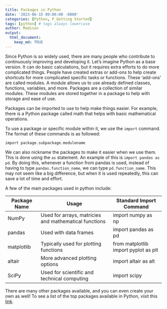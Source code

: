 ```yaml
---
title: Packages in Python
date: '2023-06-15 09:00:00 -0800'
categories: [Python, P_Getting Started]
tags: [python] # tags always lowercase
author: Madison
output: 
  html_document:
    keep_md: TRUE
---
```




Since Python is so widely used, there are many people who contribute to continuously improving and developing it. Let’s imagine Python as a base version. It can do basic calculations, but it requires extra efforts to do more complicated things. People have created extras or add-ons to help create shortcuts for more complicated specific tasks or functions. These ‘add-ons’ are called modules. A module allows us to use already defined classes, functions, variables, and more. Packages are a collection of similar modules. These modules are stored together in a package to help with storage and ease of use.

Packages can be imported to use to help make things easier. For example, there is a Python package called math that helps with basic mathematical operations.

To use a package or specific module within it, we use the `import` command. The format of these commands is as followed:

`import package.subpackage.modulename`

We can also nickname the packages to make it easier when we use them. This is done using the `as` statement. An example of this is `import pandas as pd`. By doing this, whenever a function from pandas is used, instead of having to type `pandas.function_name`, we can type `pd.function_name`. This may not seem like a big difference, but when it is used repeatedly, this can save a lot of time and effort.

A few of the main packages used in python include:

Package Name | Usage | Standard Import Command
--- | --- | ---
NumPy |	Used for arrays, matricies and mathematical functions |	import numpy as np
pandas |	Used with data frames	| import pandas as pd
matplotlib | Typically used for plotting functions | from matplotlib import pyplot as plt
altair |	More advanced plotting options	| import altair as alt
SciPy	| Used for scientific and technical computing	| import scipy

There are many other packages available, and you can even create your own as well! To see a list of the top packages available in Python, visit this [link](https://www.ubuntupit.com/best-python-libraries-and-packages-for-beginners/#:~:text=Best%20Python%20Libraries%20and%20Packages.%2001.%20Pillow.%20Pillow,Matplotlib.%2003.%20Numpy.%2004.%20OpenCV%20Python.%2005.%20Requests.).
